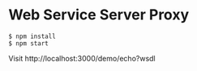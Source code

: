 Web Service Server Proxy
========================

```
$ npm install
$ npm start
```

Visit http://localhost:3000/demo/echo?wsdl
